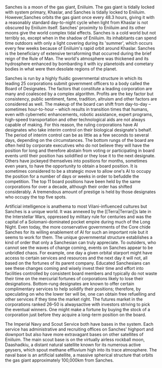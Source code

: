 Sanches is a moon of the gas giant, Eniiluim. The gas giant is tidally locked with system primary, Khaslar, and Sanches is tidally locked to Eniiluim. However,Sanches orbits the gas giant once every 48.3 hours, giving it with a reasonably standard day-to-night cycle when light from Khaslar is not obscured by Eniiluim itself. Sanches' proximity to Eniiluim and its other moons give the world complex tidal effects. Sanches is a cold world but not terribly so, except when in the shadow of Eniiluim. Its inhabitants can spend time outdoors with only a light covering during its 'summer', which occurs every few weeks because of Eniiluim's rapid orbit around Khaslar. Sanches is the beneficiary of extensive terraforming that occurred during the brief reign of the Rule of Man. The world's atmosphere was thickened and its hydrosphere enhanced by bombarding it with icy planetoids and cometary bodies in what were then desolate regions of the planet.

Sanches is run by a highly fluidic governmental structure in which its leading 25 corporations submit government officers to a body called the Board of Designates. The factors that constitute a leading corporation are many and coalesced by a complex algorithm. Profits are the key factor but consistency, public sentiment, fame, tradition, altruism and other factors are considered as well. The makeup of the board can shift from day-to-day – sometimes hour-to-hour – which results in transition times that humans, even with cybernetic enhancements, robotic assistance, expert programs, high-speed transportation and other technological aids are not always capable of making. For this reason, the ruling corporations have AI designates who take interim control on their biological designate's behalf. The period of interim control can be as little as a few seconds to several days, depending on the circumstances. The bottom rungs of the board are often held by corporate executives who do not believe they will have the position for long and therefore abstain from voting or participating in board events until their position has solidified or they lose it to the next designate. Others have jockeyed themselves into positions for months, sometimes even years, to have the opportunity to obtain a board position. It is sometimes considered to be a strategic move to allow one's AI to occupy the position for a number of days or weeks in order to befuddle the competition. The top 11 board positions have been held by the same corporations for over a decade, although their order has shifted considerably. A tremendous amount of prestige is held by those designates who occupy the top five spots.

Artificial intelligence is anathema to most Vilani-influenced cultures but Sanches is a unique world. It was annexed by the [[Terra|Terran]]s late in the Interstellar Wars, oppressed by military rule for centuries and was the capital of a Solomani-dominated pocket empire during much of the Long Night. Even today, the more conservative governments of the Core chide Sanches for its willing enablement of AI for such an important role but it seems to work for them. The unique governmental structure establishes a kind of order that only a Sanchesian can truly appreciate. To outsiders, who cannot see the waves of change coming, events on Sanches appear to be unbridled chaos. For example, one day a given orbital starport might have access to certain services and resources and the next day it will not, all based on the fortunes of its parent company. Educated Sanchesians can see these changes coming and wisely invest their time and effort into facilities controlled by consistent board members and typically do not waste their time on the mercurial fortunes of corporations likely to lose their designations. Bottom-rung designates are known to offer certain complimentary services to help solidify their positions; therefore, by speculating on who the lower tier will be, one can obtain free refuelling and other services if they time the market right. The futures market in the corporations ranked 26–50 is alwaysactive with investors striving to pick the eventual  winners. One might make a fortune by buying the stock of a corporation just before they acquire a long-term position on the board.

The Imperial Navy and Scout Service both have bases in the system. Each service has administrative and recruiting offices on Sanches' highport and downport but also have more extravagant bases on other satellites of Eniiluim. The main scout base is on the virtually airless rockball moon, Daashadkiu, a distant natural satellite known for its numerous active geysers, which spout methane effluvium high into its trace atmosphere. The naval base is an artificial satellite, a massive spherical structure that orbits the gas giant approximately 100,000km from Sanches.
